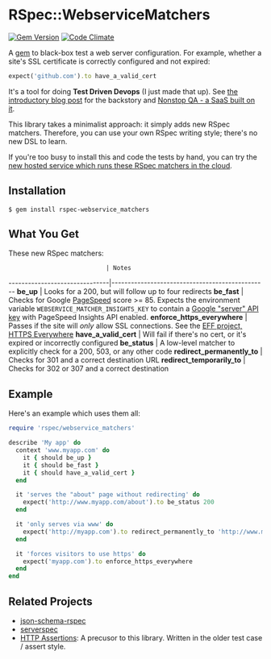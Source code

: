 # RSpec::WebserviceMatchers

[![Gem Version](https://badge.fury.io/rb/rspec-webservice_matchers.png)](http://badge.fury.io/rb/rspec-webservice_matchers)  [![Code Climate](https://codeclimate.com/github/dogweather/rspec-webservice_matchers.png)](https://codeclimate.com/github/dogweather/rspec-webservice_matchers)


A [gem](https://rubygems.org/gems/rspec-webservice_matchers) to black-box test a web server configuration. For example, whether a site's SSL certificate is correctly configured and not expired:

```ruby
expect('github.com').to have_a_valid_cert
```

It's a tool for doing **Test Driven Devops** (I just made that up). See [the introductory blog post](http://robb.weblaws.org/2014/01/16/new-open-source-library-for-test-driven-devops/) for the backstory and [Nonstop QA - a SaaS built on it](https://nonstop.qa).

This library takes a minimalist approach: it simply adds new RSpec matchers. Therefore, you can use your own RSpec writing style; there's no new DSL to learn.

If you're too busy to install this and code the tests by hand, you can try the [new hosted service which runs these RSpec matchers in the cloud](http://nonstop.qa).


Installation
------------
```Shell
$ gem install rspec-webservice_matchers
```

What You Get
------------
These new RSpec matchers:

                               | Notes
-------------------------------|------------------------------------------------
**be_up**                      | Looks for a 200, but will follow up to four redirects
**be_fast**                    | Checks for Google [PageSpeed](https://developers.google.com/speed/pagespeed/insights/) score >= 85. Expects the environment variable `WEBSERVICE_MATCHER_INSIGHTS_KEY` to contain a [Google "server" API key](https://developers.google.com/speed/docs/insights/v2/getting-started) with PageSpeed Insights API enabled.
**enforce_https_everywhere**   | Passes if the site will _only_ allow SSL connections. See the [EFF project, HTTPS Everywhere](https://www.eff.org/https-everywhere)
**have_a_valid_cert**          | Will fail if there's no cert, or it's expired or incorrectly configured
**be_status**                  | A low-level matcher to explicitly check for a 200, 503, or any other code
**redirect_permanently_to**    | Checks for 301 and a correct destination URL
**redirect_temporarily_to**    | Checks for 302 or 307 and a correct destination


Example
-------

Here's an example which uses them all:

```Ruby
require 'rspec/webservice_matchers'

describe 'My app' do
  context 'www.myapp.com' do
    it { should be_up }
    it { should be_fast }
    it { should have_a_valid_cert }
  end

  it 'serves the "about" page without redirecting' do
    expect('http://www.myapp.com/about').to be_status 200
  end

  it 'only serves via www' do
    expect('http://myapp.com').to redirect_permanently_to 'http://www.myapp.com/'
  end

  it 'forces visitors to use https' do
    expect('myapp.com').to enforce_https_everywhere
  end
end
```

Related Projects
----------------
* [json-schema-rspec](https://github.com/sharethrough/json-schema-rspec)
* [serverspec](http://serverspec.org)
* [HTTP Assertions](https://github.com/dogweather/HTTP-Assertions): A precusor to this library. Written in the older test case / assert style.
